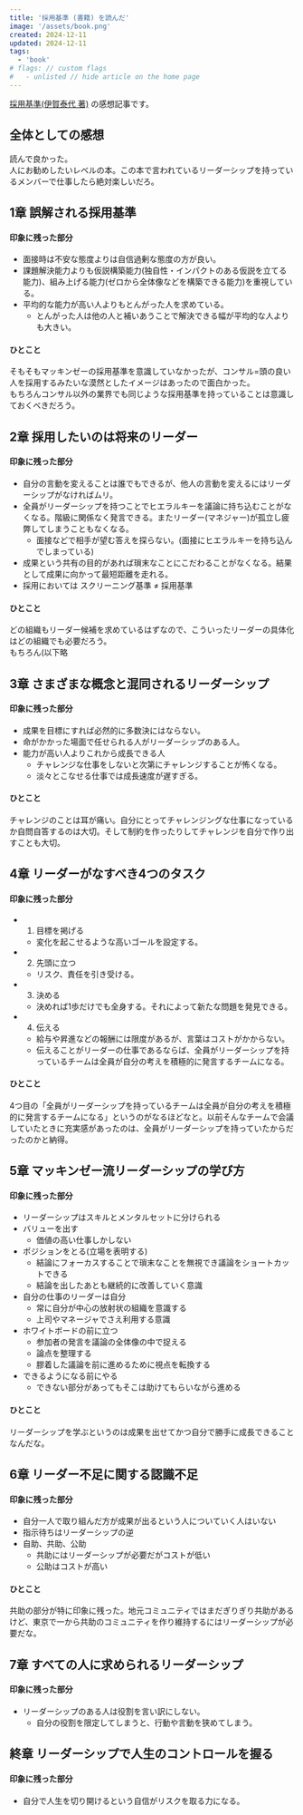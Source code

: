 ```yaml
---
title: '採用基準 (書籍) を読んだ'
image: '/assets/book.png'
created: 2024-12-11
updated: 2024-12-11
tags:
  - 'book'
# flags: // custom flags
#   - unlisted // hide article on the home page
---
```


[採用基準(伊賀泰代 著)](https://amzn.to/4f7O3lt)  の感想記事です。  

## 全体としての感想  

読んで良かった。  
人にお勧めしたいレベルの本。この本で言われているリーダーシップを持っているメンバーで仕事したら絶対楽しいだろ。  

## 1章 誤解される採用基準  

#### 印象に残った部分  

- 面接時は不安な態度よりは自信過剰な態度の方が良い。  
- 課題解決能力よりも仮説構築能力(独自性・インパクトのある仮説を立てる能力)、組み上げる能力(ゼロから全体像などを構築できる能力)を重視している。  
- 平均的な能力が高い人よりもとんがった人を求めている。  
  - とんがった人は他の人と補いあうことで解決できる幅が平均的な人よりも大きい。  

#### ひとこと  

そもそもマッキンゼーの採用基準を意識していなかったが、コンサル=頭の良い人を採用するみたいな漠然としたイメージはあったので面白かった。  
もちろんコンサル以外の業界でも同じような採用基準を持っていることは意識しておくべきだろう。  

## 2章 採用したいのは将来のリーダー  

#### 印象に残った部分  

- 自分の言動を変えることは誰でもできるが、他人の言動を変えるにはリーダーシップがなければムリ。  
- 全員がリーダーシップを持つことでヒエラルキーを議論に持ち込むことがなくなる。階級に関係なく発言できる。またリーダー(マネジャー)が孤立し疲弊してしまうこともなくなる。  
  - 面接などで相手が望む答えを探らない。(面接にヒエラルキーを持ち込んでしまっている)  
- 成果という共有の目的があれば瑣末なことにこだわることがなくなる。結果として成果に向かって最短距離を走れる。  
- 採用においては スクリーニング基準 ≠ 採用基準  

#### ひとこと  

どの組織もリーダー候補を求めているはずなので、こういったリーダーの具体化はどの組織でも必要だろう。  
もちろん(以下略  

## 3章 さまざまな概念と混同されるリーダーシップ  

#### 印象に残った部分  

- 成果を目標にすれば必然的に多数決にはならない。  
- 命がかかった場面で任せられる人がリーダーシップのある人。  
- 能力が高い人よりこれから成長できる人  
  - チャレンジな仕事をしないと次第にチャレンジすることが怖くなる。  
  - 淡々とこなせる仕事では成長速度が遅すぎる。  

#### ひとこと  

チャレンジのことは耳が痛い。自分にとってチャレンジングな仕事になっているか自問自答するのは大切。そして制約を作ったりしてチャレンジを自分で作り出すことも大切。  

## 4章 リーダーがなすべき4つのタスク  

#### 印象に残った部分  

- 1. 目標を掲げる  
  - 変化を起こせるような高いゴールを設定する。  
- 2. 先頭に立つ  
  - リスク、責任を引き受ける。  
- 3. 決める  
  - 決めれば1歩だけでも全身する。それによって新たな問題を発見できる。  
- 4. 伝える  
  - 給与や昇進などの報酬には限度があるが、言葉はコストがかからない。  
  - 伝えることがリーダーの仕事であるならば、全員がリーダーシップを持っているチームは全員が自分の考えを積極的に発言するチームになる。  

#### ひとこと  

4つ目の「全員がリーダーシップを持っているチームは全員が自分の考えを積極的に発言するチームになる」というのがなるほどなと。以前そんなチームで会議していたときに充実感があったのは、全員がリーダーシップを持っていたからだったのかと納得。  

## 5章 マッキンゼー流リーダーシップの学び方  

#### 印象に残った部分  

- リーダーシップはスキルとメンタルセットに分けられる  
- バリューを出す  
  - 価値の高い仕事しかしない  
- ポジションをとる(立場を表明する)  
  - 結論にフォーカスすることで瑣末なことを無視でき議論をショートカットできる  
  - 結論を出したあとも継続的に改善していく意識  
- 自分の仕事のリーダーは自分  
  - 常に自分が中心の放射状の組織を意識する  
  - 上司やマネージャでさえ利用する意識  
- ホワイトボードの前に立つ  
  - 参加者の発言を議論の全体像の中で捉える  
  - 論点を整理する  
  - 膠着した議論を前に進めるために視点を転換する  
- できるようになる前にやる  
  - できない部分があってもそこは助けてもらいながら進める  

#### ひとこと  

リーダーシップを学ぶというのは成果を出せてかつ自分で勝手に成長できることなんだな。  

## 6章 リーダー不足に関する認識不足  

#### 印象に残った部分  

- 自分一人で取り組んだ方が成果が出るという人についていく人はいない  
- 指示待ちはリーダーシップの逆  
- 自助、共助、公助  
  - 共助にはリーダーシップが必要だがコストが低い  
  - 公助はコストが高い  

#### ひとこと  

共助の部分が特に印象に残った。地元コミュニティではまだぎりぎり共助があるけど、東京で一から共助のコミュニティを作り維持するにはリーダーシップが必要だな。  

## 7章 すべての人に求められるリーダーシップ  

#### 印象に残った部分  

- リーダーシップのある人は役割を言い訳にしない。  
  - 自分の役割を限定してしまうと、行動や言動を狭めてしまう。  

## 終章 リーダーシップで人生のコントロールを握る  

#### 印象に残った部分  

- 自分で人生を切り開けるという自信がリスクを取る力になる。  

